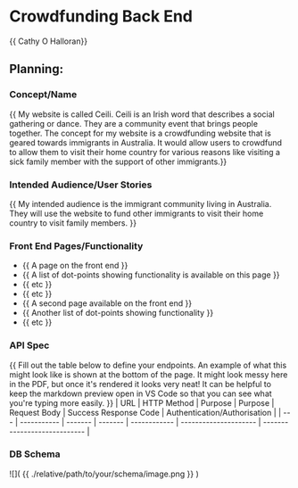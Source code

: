# Crowdfunding Back End
{{ Cathy O Halloran}}
## Planning: 
### Concept/Name
{{ My website is called Ceili. Ceili is an Irish word that describes a social gathering or dance. They are a community event that brings people together. The concept for my website is a crowdfunding website that is geared towards immigrants in Australia. It would allow users to crowdfund to allow them to visit their home country for various reasons like visiting a sick family member with the support of other immigrants.}}
### Intended Audience/User Stories
{{ My intended audience is the immigrant community living in Australia. They will use the website to fund other immigrants to visit their home country to visit family members. }}
### Front End Pages/Functionality
- {{ A page on the front end }}
- {{ A list of dot-points showing functionality is available on this page }}
- {{ etc }}
- {{ etc }}
- {{ A second page available on the front end }}
- {{ Another list of dot-points showing functionality }}
- {{ etc }}
### API Spec
{{ Fill out the table below to define your endpoints. An example of what this
might look like is shown at the bottom of the page.
It might look messy here in the PDF, but once it's rendered it looks very neat!
It can be helpful to keep the markdown preview open in VS Code so that you can
see what you're typing more easily. }}
| URL | HTTP Method | Purpose | Purpose | Request Body | Success Response Code |
Authentication/Authorisation |
| --- | ----------- | ------- | ------- | ------------ | --------------------- |
---------------------------- |

### DB Schema
![]( {{ ./relative/path/to/your/schema/image.png }} )
